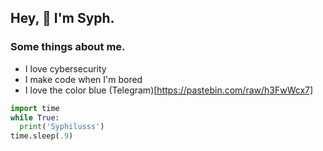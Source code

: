 ## Hey, 👋 I'm Syph.

### Some things about me.
- I love cybersecurity
- I make code when I'm bored
- I love the color blue
(Telegram)[https://pastebin.com/raw/h3FwWcx7]

```python
import time
while True:
  print('Syphilusss')
time.sleep(.9)
```

